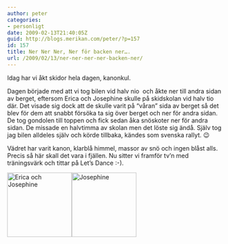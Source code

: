 ```yaml
---
author: peter
categories:
- personligt
date: 2009-02-13T21:40:05Z
guid: http://blogs.merikan.com/peter/?p=157
id: 157
title: Ner Ner Ner, Ner för backen ner….
url: /2009/02/13/ner-ner-ner-ner-backen-ner/
---
```


Idag har vi åkt skidor hela dagen, kanonkul.

Dagen började med att vi tog bilen vid halv nio  och åkte ner till andra sidan av berget, eftersom Erica och Josephine skulle på skidskolan vid halv tio där. Det visade sig dock att de skulle varit på “våran” sida av berget så det blev för dem att snabbt försöka ta sig över berget och ner för andra sidan. De tog gondolen till toppen och fick sedan åka snöskoter ner för andra sidan. De missade en halvtimma av skolan men det löste sig ändå. Själv tog jag bilen alldeles själv och körde tillbaka, kändes som svenska rallyt. 😉

Vädret har varit kanon, klarblå himmel, massor av snö och ingen blåst alls. Precis så här skall det vara i fjällen. Nu sitter vi framför tv’n med träningsvärk och tittar på Let’s Dance :-).

<a title="Erica och Josephine" rel="lightbox[Skiing]" href="//blogs.merikan.com/peter/files/2009/02/erica_och_josephine.jpg"><img src="http://blogs.merikan.com/peter/files/2009/02/erica_och_josephine-150x150.jpg" alt="Erica och Josephine" width="150" height="150" class="alignnone size-thumbnail wp-image-159" /></a><a title="Josephine" rel="lightbox[Skiing]" href="//blogs.merikan.com/peter/files/2009/02/josephine.jpg"><img class="alignnone size-thumbnail wp-image-160" src="http://blogs.merikan.com/peter/files/2009/02/josephine-150x150.jpg" alt="Josephine" width="150" height="150" /></a>
